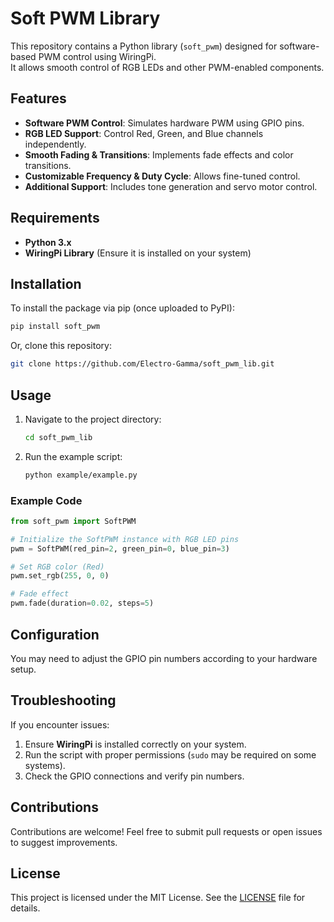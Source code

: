# Soft PWM Library

This repository contains a Python library (`soft_pwm`) designed for software-based PWM control using WiringPi.  
It allows smooth control of RGB LEDs and other PWM-enabled components.

## Features

- **Software PWM Control**: Simulates hardware PWM using GPIO pins.
- **RGB LED Support**: Control Red, Green, and Blue channels independently.
- **Smooth Fading & Transitions**: Implements fade effects and color transitions.
- **Customizable Frequency & Duty Cycle**: Allows fine-tuned control.
- **Additional Support**: Includes tone generation and servo motor control.

## Requirements

- **Python 3.x**
- **WiringPi Library** (Ensure it is installed on your system)

## Installation

To install the package via pip (once uploaded to PyPI):

```bash
pip install soft_pwm
```

Or, clone this repository:

```bash
git clone https://github.com/Electro-Gamma/soft_pwm_lib.git
```

## Usage

1. Navigate to the project directory:
   ```bash
   cd soft_pwm_lib
   ```
2. Run the example script:
   ```bash
   python example/example.py
   ```

### Example Code

```python
from soft_pwm import SoftPWM

# Initialize the SoftPWM instance with RGB LED pins
pwm = SoftPWM(red_pin=2, green_pin=0, blue_pin=3)

# Set RGB color (Red)
pwm.set_rgb(255, 0, 0)

# Fade effect
pwm.fade(duration=0.02, steps=5)
```

## Configuration

You may need to adjust the GPIO pin numbers according to your hardware setup.

## Troubleshooting

If you encounter issues:

1. Ensure **WiringPi** is installed correctly on your system.
2. Run the script with proper permissions (`sudo` may be required on some systems).
3. Check the GPIO connections and verify pin numbers.

## Contributions

Contributions are welcome! Feel free to submit pull requests or open issues to suggest improvements.

## License

This project is licensed under the MIT License. See the [LICENSE](LICENSE) file for details.


